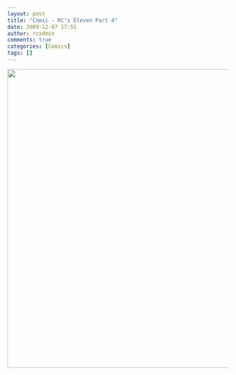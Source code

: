 ```yaml
---
layout: post
title: "Comic - RC's Eleven Part 4"
date: 2009-12-07 17:51
author: rcadmin
comments: true
categories: [Comics]
tags: []
---
```

<a href="http://bitsmack.com/wp/2009/12/07/comic-rcs-eleven-part-4/"><img src="http://dl.bitsmack.com/uploads/2009/12/20091207.jpg" alt="" title="Now, where I have placed my thieving pants?" width="680" height="680" class="alignnone size-full wp-image-1830" /></a>
